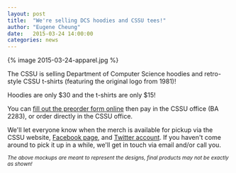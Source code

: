 ```yaml
---
layout: post
title:  "We're selling DCS hoodies and CSSU tees!"
author: "Eugene Cheung"
date:   2015-03-24 14:00:00
categories: news
---
```


{% image 2015-03-24-apparel.jpg %}

The CSSU is selling Department of Computer Science hoodies and retro-style CSSU t-shirts (featuring the original logo from 1981)!

Hoodies are only $30 and the t-shirts are only $15!

You can [fill out the preorder form online](https://docs.google.com/forms/d/1xSgdneYXY5nIQi2y0sdxRvO4jAuYxYW95-RaypOK5vA/viewform) then pay in the CSSU office (BA 2283), or order directly in the CSSU office.

We'll let everyone know when the merch is available for pickup via the CSSU website, [Facebook page](https://www.facebook.com/UofTCSSU), and [Twitter account](https://twitter.com/cssu). If you haven't come around to pick it up in a while, we'll get in touch via email and/or call you.

<small>*The above mockups are meant to represent the designs, final products may not be exactly as shown!*</small>
